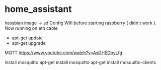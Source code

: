 # home_assistant

hassbian image -> sd
Config Wifi before starting raspberry ( didn't work ). Now running on eth cable

* apt-get update
* apt-get upgrade


MQTT https://www.youtube.com/watch?v=AsDHEDbyLfg

Install mosquitto
apt-get install mosquitto
apt-get install mosquitto-clients
